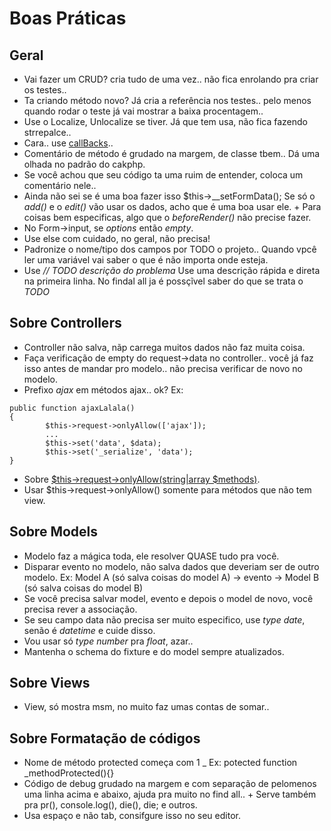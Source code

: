 Boas Práticas
==============

## Geral
* Vai fazer um CRUD? cria tudo de uma vez.. não fica enrolando pra criar os testes..
* Ta criando método novo? Já cria a referência nos testes.. pelo menos quando rodar o teste já vai mostrar a baixa procentagem..
* Use o Localize, Unlocalize se tiver. Já que tem usa, não fica fazendo strrepalce..
* Cara.. use [callBacks](http://book.cakephp.org/2.0/en/models/callback-methods.html)..
* Comentário de método é grudado na margem, de classe tbem.. Dá uma olhada no padrão do cakphp.
* Se você achou que seu código ta uma ruim de entender, coloca um comentário nele..
* Ainda não sei se é uma boa fazer isso $this->__setFormData(); Se só o *add()* e o *edit()* vão usar os dados, acho que é uma boa usar ele.
		+ Para coisas bem especificas, algo que o *beforeRender()* não precise fazer.
* No Form->input, se *options* então *empty*.
* Use else com cuidado, no geral, não precisa!
* Padronize o nome/tipo dos campos por TODO o projeto.. Quando vpcê ler uma variável vai saber o que é não importa onde esteja.
* Use *// TODO descrição do problema* Use uma descrição rápida e direta na primeira linha. No findal all ja é possçĩvel saber do que se trata o *TODO*

## Sobre Controllers
* Controller não salva, nãp carrega muitos dados não faz muita coisa.
* Faça verificação de empty do request->data no controller.. você já faz isso antes de mandar pro modelo.. não precisa verificar de novo no modelo.
* Prefixo *ajax* em métodos ajax.. ok?
    Ex:
```
public function ajaxLalala()
{
		$this->request->onlyAllow(['ajax']);
		...
		$this->set('data', $data);
		$this->set('_serialize', 'data');
}
```
* Sobre [$this->request->onlyAllow(string|array $methods)](http://api.cakephp.org/2.4/class-CakeRequest.html#_onlyAllow).
* Usar $this->request->onlyAllow() somente para métodos que não tem view.

## Sobre Models
* Modelo faz a mágica toda, ele resolver QUASE tudo pra você.
* Disparar evento no modelo, não salva dados que deveriam ser de outro modelo.
        Ex: Model A (só salva coisas do model A) -> evento -> Model B (só salva coisas do model B)
* Se você precisa salvar model, evento e depois o model de novo, você precisa rever a associação.
* Se seu campo data não precisa ser muito especifico, use *type date*, senão é *datetime* e cuide disso.
* Vou usar só *type number* pra *float*, azar..
* Mantenha o schema do fixture e do model sempre atualizados.

## Sobre Views
* View, só mostra msm, no muito faz umas contas de somar..

## Sobre Formatação de códigos
* Nome de método protected começa com 1 _
        Ex: potected function _methodProtected(){}
* Código de debug grudado na margem e com separação de pelomenos uma linha acima e abaixo, ajuda pra muito no find all..
		+ Serve também pra pr(), console.log(), die(), die; e outros.
* Usa espaço e não tab, consifgure isso no seu editor.
